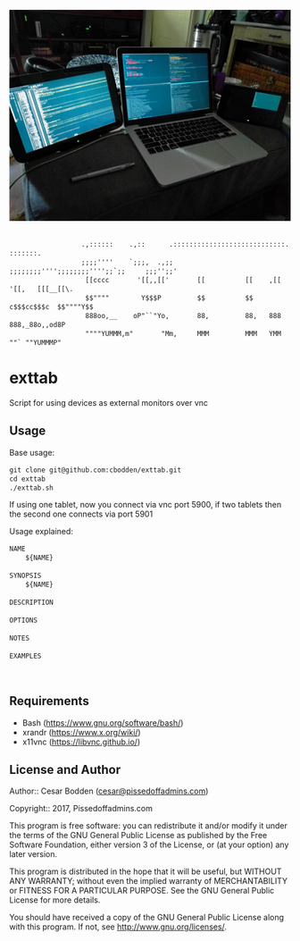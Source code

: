 ![shot of my setuo](images/tablet.jpg?raw=true "My setup")

```

                  .,::::::    .,::      .::::::::::::::::::::::::::::.     :::::::.
                  ;;;;''''    `;;;,  .,;; ;;;;;;;;'''';;;;;;;;'''';;`;;     ;;;'';;'
                   [[cccc       '[[,,[['       [[          [[    ,[[ '[[,   [[[__[[\.
                   $$""""        Y$$$P         $$          $$   c$$$cc$$$c  $$""""Y$$
                   888oo,__    oP"``"Yo,       88,         88,   888   888,_88o,,od8P
                   """"YUMMM,m"       "Mm,     MMM         MMM   YMM   ""` ""YUMMMP"

```

exttab
====

Script for using devices as external monitors over vnc


Usage
----
Base usage:
```
git clone git@github.com:cbodden/exttab.git
cd exttab
./exttab.sh
```
If using one tablet, now you connect via vnc port 5900, if two tablets
then the second one connects via port 5901

Usage explained:
```
NAME
    ${NAME}

SYNOPSIS
    ${NAME}

DESCRIPTION

OPTIONS

NOTES

EXAMPLES



```


Requirements
----

- Bash (https://www.gnu.org/software/bash/)
- xrandr (https://www.x.org/wiki/)
- x11vnc (https://libvnc.github.io/)


License and Author
----

Author:: Cesar Bodden (cesar@pissedoffadmins.com)

Copyright:: 2017, Pissedoffadmins.com

This program is free software: you can redistribute it and/or modify
it under the terms of the GNU General Public License as published by
the Free Software Foundation, either version 3 of the License, or
(at your option) any later version.

This program is distributed in the hope that it will be useful,
but WITHOUT ANY WARRANTY; without even the implied warranty of
MERCHANTABILITY or FITNESS FOR A PARTICULAR PURPOSE.  See the
GNU General Public License for more details.

You should have received a copy of the GNU General Public License
along with this program.  If not, see <http://www.gnu.org/licenses/>.
